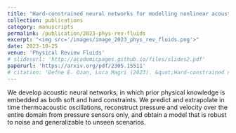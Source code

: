 ```yaml
---
title: "Hard-constrained neural networks for modelling nonlinear acoustics"
collection: publications
category: manuscripts
permalink: /publication/2023-phys-rev-fluids
excerpt: "<img src='/images/image_2023_phys_rev_fluids.png'>"
date: 2023-10-25
venue: 'Physical Review Fluids'
# slidesurl: 'http://academicpages.github.io/files/slides2.pdf'
paperurl: 'https://arxiv.org/pdf/2305.15511'
# citation: 'Defne E. Ozan, Luca Magri (2023). &quot;Hard-constrained neural networks for modelling nonlinear acoustics.&quot; <i>Phys. Rev. Fluids</i>. 8. 103201.'
---
```


We develop acoustic neural networks, in which prior physical knowledge is embedded as both soft and hard constraints. We predict and extrapolate in time thermoacoustic oscillations, reconstruct pressure and velocity over the entire domain from pressure sensors only, and obtain a model that is robust to noise and generalizable to unseen scenarios.